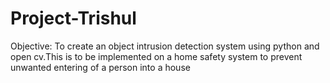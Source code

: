 # Project-Trishul
Objective: To create an object intrusion detection system using python and open cv.This is to be implemented on a home safety system to prevent unwanted entering of a person into a house
